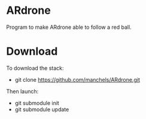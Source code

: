 ARdrone
=======

Program to make ARdrone able to follow a red ball.

Download
========

To download the stack:<br/>
  * git clone https://github.com/manchels/ARdrone.git<br/>

Then launch:<br/>

  * git submodule init<br/>
  * git submodule update<br/>

